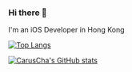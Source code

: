 ### Hi there 👋
I'm an iOS Developer in Hong Kong

<!--
**CarusCha/CarusCha** is a ✨ _special_ ✨ repository because its `README.md` (this file) appears on your GitHub profile.

Here are some ideas to get you started:

- 🔭 I’m currently working on ...
- 🌱 I’m currently learning ...
- 👯 I’m looking to collaborate on ...
- 🤔 I’m looking for help with ...
- 💬 Ask me about ...
- 📫 How to reach me: ...
- 😄 Pronouns: ...
- ⚡ Fun fact: ...
-->

[![Top Langs](https://github-readme-stats.vercel.app/api/top-langs/?username=CarusCha&layout=compact)](https://github.com/anuraghazra/github-readme-stats)

[![CarusCha's GitHub stats](https://github-readme-stats.vercel.app/api?username=CarusCha&show_icons=true&theme=radical)](https://github.com/anuraghazra/github-readme-stats)
